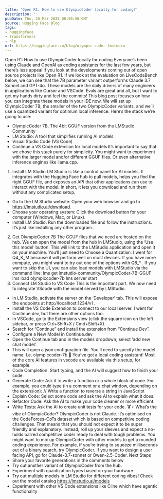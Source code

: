 ```yaml
---
title: 'Open R1: How to use OlympicCoder locally for coding?'
description: ''
pubDate: Thu, 20 Mar 2025 00:00:00 GMT
source: Hugging Face Blog
tags:
- huggingface
- transformers
- nlp
url: https://huggingface.co/blog/olympic-coder-lmstudio
---
```


Open R1: How to use OlympicCoder locally for coding
Everyone’s been using Claude and OpenAI as coding assistants for the last few years, but there’s less appeal if you look at the developments coming out of open source projects like Open R1. If we look at the evaluation on LiveCodeBench below, we can see that the 7B parameter variant outperforms Claude 3.7 Sonnet and GPT-4o. These models are the daily drivers of many engineers in applications like Cursor and VSCode.
Evals are great and all, but I want to get my hands dirty and feel the commits! This blog post focuses on how you can integrate these models in your IDE now. We will set up OlympicCoder 7B, the smaller of the two OlympicCoder variants, and we’ll use a quantized variant for optimum local inference. Here’s the stack we’re going to use:
- OlympicCoder 7B. The 4bit GGUF version from the LMStudio Community
- LM Studio: A tool that simplifies running AI models
- Visual Studio Code (VS Code)
- Continue a VS Code extension for local models
It’s important to say that we chose this stack purely for simplicity. You might want to experiment with the larger model and/or different GGUF files. Or even alternative inference engines like llama.cpp.
1. Install LM Studio
LM Studio is like a control panel for AI models. It integrates with the Hugging Face hub to pull models, helps you find the right GGUF file, and exposes an API that other applications can use to interact with the model.
In short, it lets you download and run them without any complicated setup.
- Go to the LM Studio website: Open your web browser and go to https://lmstudio.ai/download.
- Choose your operating system: Click the download button for your computer (Windows, Mac, or Linux).
- Install LM Studio: Run the downloaded file and follow the instructions. It’s just like installing any other program.
2. Get OlympicCoder 7B
The GGUF files that we need are hosted on the hub. We can open the model from the hub in LMStudio, using the ‘Use this model’ button:
This will link to the LMStudio application and open it on your machine. You’ll just need to Choose a Quantization. I went for Q4_K_M
because it will perform well on most devices. If you have more compute, you might want to try out one of the options with Q8_*
.
If you want to skip the UI, you can also load models with LMStudio
via the command line:
lms get lmstudio-community/OlympicCoder-7B-GGUF
lms load olympiccoder-7b
lms server start
3. Connect LM Studio to VS Code
This is the important part. We now need to integrate VScode with the model served by LMStudio.
- In LM Studio, activate the server on the ‘Developer’ tab. This will expose the endpoints at
http://localhost:1234/v1
.
- Install the VS Code Extension to connect to our local server. I went for Continue.dev, but there are other options too.
- In VSCode, go to the Extensions view (click the square icon on the left sidebar, or press Ctrl+Shift+X / Cmd+Shift+X).
- Search for “Continue” and install the extension from “Continue Dev”.
- Configure a New Model in Continue.dev
- Open the Continue tab and in the models dropdown, select ‘add new chat model’.
- This will open a json configuration file. You’ll need to specify the model name. I.e. olympiccoder-7b
🚀 You’ve got a local coding assistant!
Most of the core AI features in vscode are available via this setup, for example:
- Code Completion: Start typing, and the AI will suggest how to finish your code.
- Generate Code: Ask it to write a function or a whole block of code. For example, you could type (in a comment or a chat window, depending on the extension): // Write a function to reverse a string in JavaScript
- Explain Code: Select some code and ask the AI to explain what it does.
- Refactor Code: Ask the AI to make your code cleaner or more efficient.
- Write Tests: Ask the AI to create unit tests for your code.
🏋️♀️ What’s the vibe of OlympicCoder?
OlympicCoder is not Claude. It’s optimised on the CodeForces-CoTs dataset which is based on competitive coding challenges. That means that you should not expect it to be super friendly and explanatory. Instead, roll up your sleeves and expect a no-holds barred competitive coder ready to deal with tough problems.
You might want to mix up OlympicCoder with other models to get a rounded coding experience. For example, if you’re trying to squeeze milliseconds out of a binary search, try OlympicCoder. If you want to design a user facing API, go for Claude-3.7-sonnet or Qwen-2.5-Coder.
Next Steps
- Share your favorite generations in the comments below
- Try out another variant of OlympicCoder from the hub.
- Experiment with quantization types based on your hardware.
- Try out multiple models in LM Studio for different coding vibes! Check out the model catalog https://lmstudio.ai/models
- Experiment with other VS Code extensions like Cline which have agentic functionality